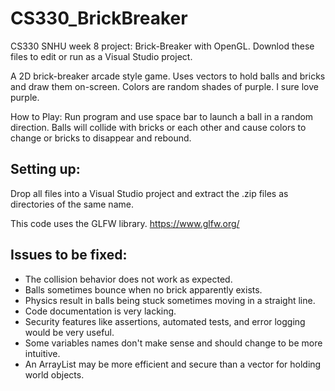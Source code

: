 # CS330_BrickBreaker
CS330 SNHU week 8 project: Brick-Breaker with OpenGL.
Downlod these files to edit or run as a Visual Studio project.

A 2D brick-breaker arcade style game.
Uses vectors to hold balls and bricks and draw them on-screen.
Colors are random shades of purple. I sure love purple.

How to Play:
Run program and use space bar to launch a ball in a random direction.
Balls will collide with bricks or each other and cause colors to change or bricks to disappear and rebound.

## Setting up:
Drop all files into a Visual Studio project and extract the .zip files as directories of the same name.

This code uses the GLFW library. https://www.glfw.org/

## Issues to be fixed:
- The collision behavior does not work as expected.
- Balls sometimes bounce when no brick apparently exists.
- Physics result in balls being stuck sometimes moving in a straight line.
- Code documentation is very lacking.
- Security features like assertions, automated tests, and error logging would be very useful.
- Some variables names don't make sense and should change to be more intuitive.
- An ArrayList may be more efficient and secure than a vector for holding world objects.

